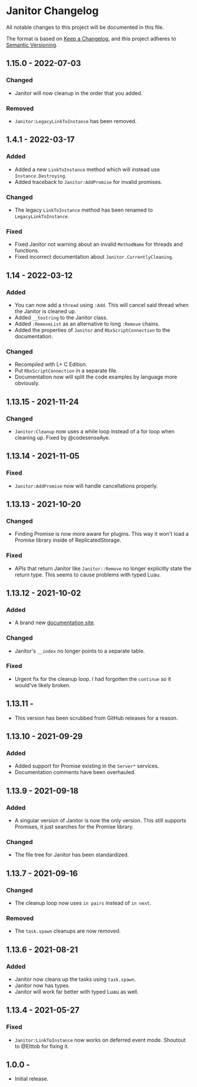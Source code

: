 # Janitor Changelog

All notable changes to this project will be documented in this file.

The format is based on [Keep a Changelog](https://keepachangelog.com/en/1.0.0/),
and this project adheres to [Semantic Versioning](https://semver.org/spec/v2.0.0.html).

## 1.15.0 - 2022-07-03

### Changed

- Janitor will now cleanup in the order that you added.

### Removed

- `Janitor:LegacyLinkToInstance` has been removed.

## 1.4.1 - 2022-03-17

### Added

- Added a new `LinkToInstance` method which will instead use `Instance.Destroying`.
- Added traceback to `Janitor:AddPromise` for invalid promises.

### Changed

- The legacy `LinkToInstance` method has been renamed to `LegacyLinkToInstance`.

### Fixed

- Fixed Janitor not warning about an invalid `MethodName` for threads and functions.
- Fixed incorrect documentation about `Janitor.CurrentlyCleaning`.

## 1.14 - 2022-03-12

### Added

- You can now add a `thread` using `:Add`. This will cancel said thread when the Janitor is cleaned up.
- Added `__tostring` to the Janitor class.
- Added `:RemoveList` as an alternative to long `:Remove` chains.
- Added the properties of `Janitor` and `RbxScriptConnection` to the documentation.

### Changed

- Recompiled with L+ C Edition.
- Put `RbxScriptConnection` in a separate file.
- Documentation now will split the code examples by language more obviously.

## 1.13.15 - 2021-11-24

### Changed

- `Janitor:Cleanup` now uses a while loop instead of a for loop when cleaning up. Fixed by @codesenseAye.

## 1.13.14 - 2021-11-05

### Fixed

- `Janitor:AddPromise` now will handle cancellations properly.

## 1.13.13 - 2021-10-20

### Changed

- Finding Promise is now more aware for plugins. This way it won't load a Promise library inside of ReplicatedStorage.

### Fixed

- APIs that return Janitor like `Janitor::Remove` no longer explicitly state the return type. This seems to cause problems with typed Luau.

## 1.13.12 - 2021-10-02

### Added

- A brand new [documentation site](https://howmanysmall.github.io/Janitor/api/Janitor/).

### Changed

- Janitor's `__index` no longer points to a separate table.

### Fixed

- Urgent fix for the cleanup loop. I had forgotten the `continue` so it would've likely broken.

## 1.13.11 - 

- This version has been scrubbed from GitHub releases for a reason.

## 1.13.10 - 2021-09-29

### Added

- Added support for Promise existing in the `Server*` services.
- Documentation comments have been overhauled.

## 1.13.9 - 2021-09-18

### Added

- A singular version of Janitor is now the only version. This still supports Promises, it just searches for the Promise library.

### Changed

- The file tree for Janitor has been standardized.

## 1.13.7 - 2021-09-16

### Changed

- The cleanup loop now uses `in pairs` instead of `in next`.

### Removed

- The `task.spawn` cleanups are now removed.

## 1.13.6 - 2021-08-21

### Added

- Janitor now cleans up the tasks using `task.spawn`.
- Janitor now has types.
- Janitor will work far better with typed Luau as well.

## 1.13.4 - 2021-05-27

### Fixed

- `Janitor:LinkToInstance` now works on deferred event mode. Shoutout to @Elttob for fixing it.

## 1.0.0 - 

- Initial release.
